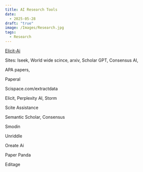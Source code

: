 ```yaml
---
title: AI Research Tools
date:
  - 2025-05-28
draft: "true"
image: /Images/Research.jpg
tags:
  - Research
---
```

[Elicit-Ai](https://elicit.com/)


Sites: Iseek, World wide scince, arxiv,
Scholar GPT, Consensus AI,

APA papers,

Paperal

Scispace.com/extractdata

Elicit, Perplexity AI, Storm

Scite Assistance

Semantic Scholar, Consensus

Smodin

Unriddle

Oreate Ai

Paper Panda

Editage




